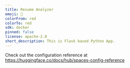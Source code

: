 ```yaml
---
title: Resume Analyzer
emoji: 🚀
colorFrom: red
colorTo: red
sdk: docker
pinned: false
license: apache-2.0
short_description: This is Flask based Python App.
---
```


Check out the configuration reference at https://huggingface.co/docs/hub/spaces-config-reference
